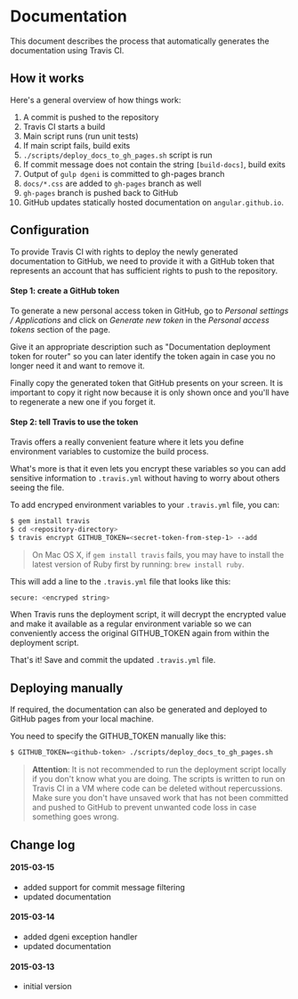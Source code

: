 # Documentation

This document describes the process that automatically generates the documentation using Travis CI.

## How it works

Here's a general overview of how things work:

1. A commit is pushed to the repository
2. Travis CI starts a build
3. Main script runs (run unit tests)
4. If main script fails, build exits
5. `./scripts/deploy_docs_to_gh_pages.sh` script is run
6. If commit message does not contain the string `[build-docs]`, build exits
7. Output of `gulp dgeni` is committed to gh-pages branch
8. `docs/*.css` are added to `gh-pages` branch as well
9. `gh-pages` branch is pushed back to GitHub
10. GitHub updates statically hosted documentation on `angular.github.io`.

## Configuration

To provide Travis CI with rights to deploy the newly generated documentation to GitHub, we need to provide it with a GitHub token that represents an account that has sufficient rights to push to the repository.

#### Step 1: create a GitHub token

To generate a new personal access token in GitHub, go to *Personal settings / Applications* and click on *Generate new token* in the *Personal access tokens* section of the page.

Give it an appropriate description such as "Documentation deployment token for router" so you can later identify the token again in case you no longer need it and want to remove it.

Finally copy the generated token that GitHub presents on your screen. It is important to copy it right now because it is only shown once and you'll have to regenerate a new one if you forget it.

#### Step 2: tell Travis to use the token

Travis offers a really convenient feature where it lets you define environment variables to customize the build process.

What's more is that it even lets you encrypt these variables so you can add sensitive information to `.travis.yml` without having to worry about others seeing the file.

To add encryped environment variables to your `.travis.yml` file, you can:

```sh
$ gem install travis
$ cd <repository-directory>
$ travis encrypt GITHUB_TOKEN=<secret-token-from-step-1> --add
```

> On Mac OS X, if `gem install travis` fails, you may have to install the latest version of Ruby first by running: `brew install ruby`.

This will add a line to the `.travis.yml` file that looks like this:

```sh
secure: <encryped string>
```

When Travis runs the deployment script, it will decrypt the encrypted value and make it available as a regular environment variable so we can conveniently access the original GITHUB_TOKEN again from within the deployment script.

That's it! Save and commit the updated `.travis.yml` file.

## Deploying manually

If required, the documentation can also be generated and deployed to GitHub pages from your local machine.

You need to specify the GITHUB_TOKEN manually like this:

```sh
$ GITHUB_TOKEN=<github-token> ./scripts/deploy_docs_to_gh_pages.sh
```

> **Attention**: It is not recommended to run the deployment script locally if you don't know what you are doing. The scripts is written to run on Travis CI in a VM where code can be deleted without repercussions. Make sure you don't have unsaved work that has not been committed and pushed to GitHub to prevent unwanted code loss in case something goes wrong.

## Change log

#### 2015-03-15

- added support for commit message filtering
- updated documentation

#### 2015-03-14

- added dgeni exception handler
- updated documentation

#### 2015-03-13

- initial version
